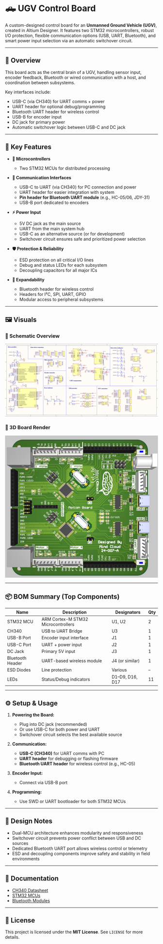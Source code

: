 # 🛻 UGV Control Board

A custom-designed control board for an **Unmanned Ground Vehicle (UGV)**, created in Altium Designer. It features two STM32 microcontrollers, robust I/O protection, flexible communication options (USB, UART, Bluetooth), and smart power input selection via an automatic switchover circuit.

---

## 🚀 Overview

This board acts as the central brain of a UGV, handling sensor input, encoder feedback, Bluetooth or wired communication with a host, and coordination between subsystems.

Key interfaces include:
- USB-C (via CH340) for UART comms + power
- UART header for optional debug/programming
- Bluetooth UART header for wireless control
- USB-B for encoder input
- DC jack for primary power
- Automatic switchover logic between USB-C and DC jack

---

## 📌 Key Features

- **🧠 Microcontrollers**
  - Two STM32 MCUs for distributed processing

- **🔌 Communication Interfaces**
  - USB-C to UART (via CH340) for PC connection and power
  - UART header for easier integration with system
  - **Pin header for Bluetooth UART module** (e.g., HC-05/06, JDY-31)
  - USB-B port dedicated to encoders

- **⚡ Power Input**
  - 5V DC jack as the main source
  - UART from the main system hub
  - USB-C as an alternative source (or for development)
  - Switchover circuit ensures safe and prioritized power selection

- **🛡️ Protection & Reliability**
  - ESD protection on all critical I/O lines
  - Debug and status LEDs for each subsystem
  - Decoupling capacitors for all major ICs

- **📡 Expandability**
  - Bluetooth header for wireless control
  - Headers for I²C, SPI, UART, GPIO
  - Modular access to peripheral subsystems

---

## 🖼️ Visuals

### 🔧 Schematic Overview  
![Schematic](schematic.png)

### 🧱 3D Board Render  
![3D Render](3d.png)

---

## 📦 BOM Summary (Top Components)

| Name         | Description                          | Designators         | Qty |
|--------------|--------------------------------------|---------------------|-----|
| STM32 MCU    | ARM Cortex-M STM32 Microcontrollers  | U1, U2              | 2   |
| CH340        | USB to UART Bridge                   | U3                  | 1   |
| USB-B Port   | Encoder input interface              | J1                  | 1   |
| USB-C Port   | UART + power input                   | J2                  | 1   |
| DC Jack      | Primary 5V input                     | J3                  | 1   |
| Bluetooth Header | UART-based wireless module       | J4 (or similar)     | 1   |
| ESD Diodes   | Line protection                      | Various             | –   |
| LEDs         | Status/Debug indicators              | D1–D9, D16, D17     | 11  |


---

## ⚙️ Setup & Usage

1. **Powering the Board:**
   - Plug into DC jack (recommended)
   - Or use USB-C for both power and UART
   - Switchover circuit selects the best available source

2. **Communication:**
   - **USB-C (CH340)** for UART comms with PC
   - **UART header** for debugging or flashing firmware
   - **Bluetooth UART header** for wireless control (e.g., HC-05)

3. **Encoder Input:**
   - Connect via USB-B port

4. **Programming:**
   - Use SWD or UART bootloader for both STM32 MCUs

---

## 🧠 Design Notes

- Dual-MCU architecture enhances modularity and responsiveness
- Switchover circuit prevents power conflict between USB and DC sources
- Dedicated Bluetooth UART port allows wireless control or telemetry
- ESD and decoupling components improve safety and stability in field environments

---

## 📄 Documentation

- [CH340 Datasheet](http://www.wch-ic.com/products/CH340.html)
- [STM32 MCUs](https://www.st.com/en/microcontrollers-microprocessors/stm32-32-bit-arm-cortex-mcus.html)
- [Bluetooth Modules](https://www.electronicwings.com/nodemcu/hc-05-bluetooth-module-interfacing-with-nodemcu)

---

## 🧾 License

This project is licensed under the **MIT License**. See `LICENSE` for more details.
